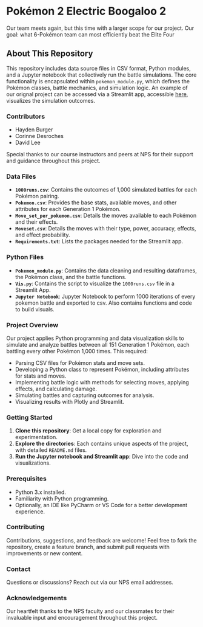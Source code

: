 # Pokémon 2 Electric Boogaloo 2

Our team meets again, but this time with a larger scope for our project. Our goal: what 6-Pokémon team can most efficiently beat the Elite Four

## About This Repository

This repository includes data source files in CSV format, Python modules, and a Jupyter notebook that collectively run the battle simulations. The core functionality is encapsulated within `pokemon_module.py`, which defines the Pokémon classes, battle mechanics, and simulation logic. An example of our orignal project can be accessed via a Streamlit app, accessible [here](https://pokemonnearpeerbattlesim3801.streamlit.app/), visualizes the simulation outcomes.

### Contributors

- Hayden Burger
- Corinne Desroches
- David Lee

Special thanks to our course instructors and peers at NPS for their support and guidance throughout this project.

### Data Files

- **`1000runs.csv`**: Contains the outcomes of 1,000 simulated battles for each Pokémon pairing.
- **`Pokemon.csv`**: Provides the base stats, available moves, and other attributes for each Generation 1 Pokémon.
- **`Move_set_per_pokemon.csv`**: Details the moves available to each Pokémon and their effects.
- **`Moveset.csv`**: Details the moves with their type, power, accuracy, effects, and effect probability.
- **`Requirements.txt`**: Lists the packages needed for the Streamlit app.

### Python Files

- **`Pokemon_module.py`**: Contains the data cleaning and resulting dataframes, the Pokémon class, and the battle functions.
- **`Vis.py`**: Contains the script to visualize the `1000runs.csv` file in a Streamlit App.
- **`Jupyter Notebook`**: Jupyter Notebook to perform 1000 iterations of every pokemon battle and exported to csv. Also contains functions and code to build visuals.

### Project Overview

Our project applies Python programming and data visualization skills to simulate and analyze battles between all 151 Generation 1 Pokémon, each battling every other Pokémon 1,000 times. This required:

- Parsing CSV files for Pokémon stats and move sets.
- Developing a Python class to represent Pokémon, including attributes for stats and moves.
- Implementing battle logic with methods for selecting moves, applying effects, and calculating damage.
- Simulating battles and capturing outcomes for analysis.
- Visualizing results with Plotly and Streamlit.

### Getting Started

1. **Clone this repository**: Get a local copy for exploration and experimentation.
2. **Explore the directories**: Each contains unique aspects of the project, with detailed `README.md` files.
3. **Run the Jupyter notebook and Streamlit app**: Dive into the code and visualizations.

### Prerequisites

- Python 3.x installed.
- Familiarity with Python programming.
- Optionally, an IDE like PyCharm or VS Code for a better development experience.

### Contributing

Contributions, suggestions, and feedback are welcome! Feel free to fork the repository, create a feature branch, and submit pull requests with improvements or new content.

### Contact

Questions or discussions? Reach out via our NPS email addresses.

### Acknowledgements

Our heartfelt thanks to the NPS faculty and our classmates for their invaluable input and encouragement throughout this project.
